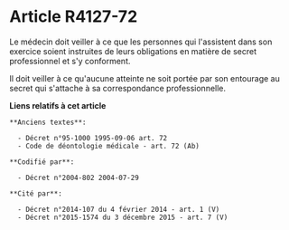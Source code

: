 # Article R4127-72

Le médecin doit veiller à ce que les personnes qui l'assistent dans son exercice soient instruites de leurs obligations en
matière de secret professionnel et s'y conforment.

Il doit veiller à ce qu'aucune atteinte ne soit portée par son entourage au secret qui s'attache à sa correspondance
professionnelle.

**Liens relatifs à cet article**

	**Anciens textes**:

	  - Décret n°95-1000 1995-09-06 art. 72
	  - Code de déontologie médicale - art. 72 (Ab)

	**Codifié par**:

	  - Décret n°2004-802 2004-07-29

	**Cité par**:

	  - Décret n°2014-107 du 4 février 2014 - art. 1 (V)
	  - Décret n°2015-1574 du 3 décembre 2015 - art. 7 (V)
